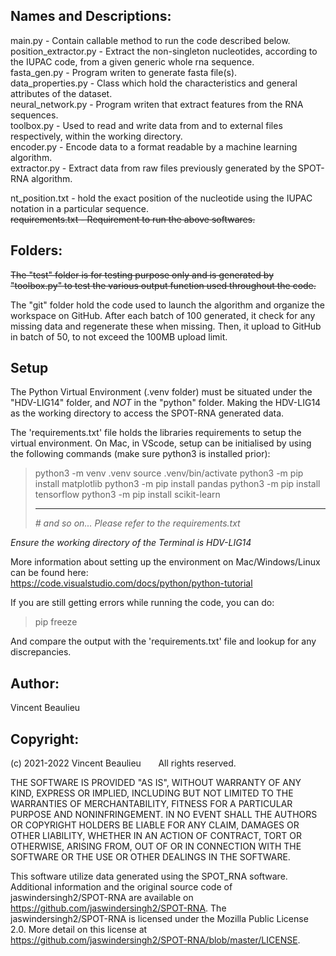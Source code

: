 ## Names and Descriptions:

main.py - Contain callable method to run the code described below.  
position_extractor.py - Extract the non-singleton nucleotides, according to the IUPAC code, from a given generic whole rna sequence.  
fasta_gen.py - Program writen to generate fasta file(s).  
data_properties.py - Class which hold the characteristics and general attributes of the dataset.  
neural_network.py - Program writen that extract features from the RNA sequences.  
toolbox.py - Used to read and write data from and to external files respectively, within the working directory.  
encoder.py - Encode data to a format readable by a machine learning algorithm.  
extractor.py - Extract data from raw files previously generated by the SPOT-RNA algorithm.  
  
nt_position.txt - hold the exact position of the nucleotide using the IUPAC notation in a particular sequence.  
~~requirements.txt - Requirement to run the above softwares.~~  
    
## Folders:  
  
~~The "test" folder is for testing purpose only and is generated by "toolbox.py" to test the various output function used throughout the code.~~  
  
The "git" folder hold the code used to launch the algorithm and organize the workspace on GitHub. After each batch of 100 generated, it check for any missing data and regenerate these when missing. Then, it upload to GitHub in batch of 50, to not exceed the 100MB upload limit.  
  
## Setup  
  
The Python Virtual Environment (.venv folder) must be situated under the "HDV-LIG14" folder, and *NOT* in the "python" folder. Making the HDV-LIG14 as the working directory to access the SPOT-RNA generated data.  
  
The 'requirements.txt' file holds the libraries requirements to setup the virtual environment. On Mac, in VScode, setup can be initialised by using the following commands (make sure python3 is installed prior):  
  
> python3 -m venv .venv
> source .venv/bin/activate
> python3 -m pip install matplotlib
> python3 -m pip install pandas
> python3 -m pip install tensorflow
> python3 -m pip install scikit-learn
>
> ---
>
> *# and so on... Please refer to the requirements.txt*

_Ensure the working directory of the Terminal is HDV-LIG14_
  
More information about setting up the environment on Mac/Windows/Linux can be found here:  
https://code.visualstudio.com/docs/python/python-tutorial  

If you are still getting errors while running the code, you can do:  
  
> pip freeze
  
And compare the output with the 'requirements.txt' file and lookup for any discrepancies.  
  
## Author:  
  
Vincent Beaulieu

## Copyright:

(c) 2021-2022 Vincent Beaulieu
      All rights reserved.

THE SOFTWARE IS PROVIDED "AS IS", WITHOUT WARRANTY OF ANY KIND, EXPRESS OR IMPLIED, INCLUDING BUT NOT LIMITED TO THE WARRANTIES OF MERCHANTABILITY, FITNESS FOR A PARTICULAR PURPOSE AND NONINFRINGEMENT. IN NO EVENT SHALL THE AUTHORS OR COPYRIGHT HOLDERS BE LIABLE FOR ANY CLAIM, DAMAGES OR OTHER LIABILITY, WHETHER IN AN ACTION OF CONTRACT, TORT OR OTHERWISE, ARISING FROM, OUT OF OR IN CONNECTION WITH THE SOFTWARE OR THE USE OR OTHER DEALINGS IN THE SOFTWARE.

This software utilize data generated using the SPOT_RNA software. Additional information and the original source code of jaswindersingh2/SPOT-RNA are available on https://github.com/jaswindersingh2/SPOT-RNA. The jaswindersingh2/SPOT-RNA is licensed under the Mozilla Public License 2.0. More detail on this license at https://github.com/jaswindersingh2/SPOT-RNA/blob/master/LICENSE.
